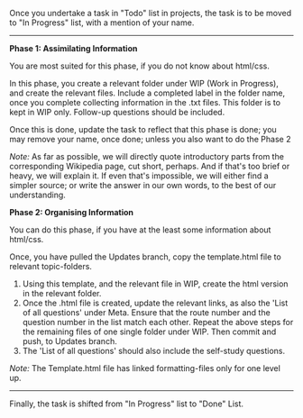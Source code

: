 Once you undertake a task in "Todo" list in projects, the task is to be moved to "In Progress" list, with a mention of your name.

*************

**Phase 1: Assimilating Information**

You are most suited for this phase, if you do not know about html/css. 

In this phase, you create a relevant folder under WIP (Work in Progress), and create the relevant files. Include a completed label in the folder name, once you complete collecting information in the .txt files. This folder is to kept in WIP only. Follow-up questions should be included.

Once this is done, update the task to reflect that this phase is done; you may remove your name, once done; unless you also want to do the Phase 2

*Note:* As far as possible, we will directly quote introductory parts from the corresponding Wikipedia page, cut short, perhaps. And if that's too brief or heavy, we will explain it. If even that's impossible, we will either find a simpler source; or write the answer in our own words, to the best of our understanding. 

**Phase 2: Organising Information**

You can do this phase, if you have at the least some information about html/css.

Once, you have pulled the Updates branch, copy the template.html file to relevant topic-folders.
1. Using this template, and the relevant file in WIP, create the html version in the relevant folder.
2. Once the .html file is created, update the relevant links, as also the 'List of all questions' under Meta. Ensure that the route number and the question number in the list match each other.
Repeat the above steps for the remaining files of one single folder under WIP. Then commit and push, to Updates branch.
3. The 'List of all questions' should also include the self-study questions.

*Note:* The Template.html file has linked formatting-files only for one level up.

*************

Finally, the task is shifted from "In Progress" list to "Done" List.

